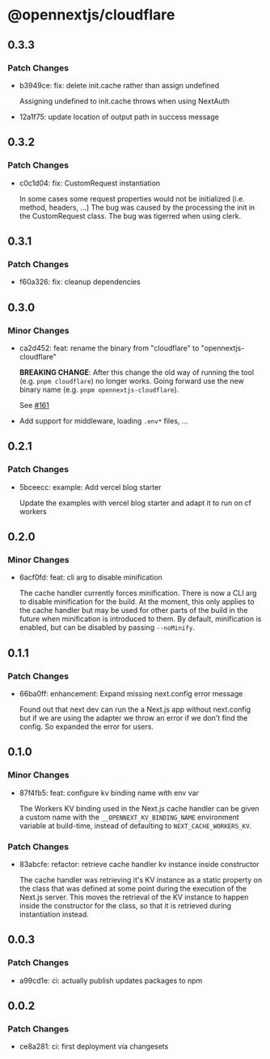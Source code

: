 # @opennextjs/cloudflare

## 0.3.3

### Patch Changes

- b3949ce: fix: delete init.cache rather than assign undefined

  Assigning undefined to init.cache throws when using NextAuth

- 12a1f75: update location of output path in success message

## 0.3.2

### Patch Changes

- c0c1d04: fix: CustomRequest instantiation

  In some cases some request properties would not be initialized (i.e. method, headers, ...)
  The bug was caused by the processing the init in the CustomRequest class.
  The bug was tigerred when using clerk.

## 0.3.1

### Patch Changes

- f60a326: fix: cleanup dependencies

## 0.3.0

### Minor Changes

- ca2d452: feat: rename the binary from "cloudflare" to "opennextjs-cloudflare"

  **BREAKING CHANGE**:
  After this change the old way of running the tool (e.g. `pnpm cloudflare`) no longer works.
  Going forward use the new binary name (e.g. `pnpm opennextjs-cloudflare`).

  See [#161](https://github.com/opennextjs/opennextjs-cloudflare/issues/161)

- Add support for middleware, loading `.env*` files, ...

## 0.2.1

### Patch Changes

- 5bceecc: example: Add vercel blog starter

  Update the examples with vercel blog starter and adapt it to run on cf workers

## 0.2.0

### Minor Changes

- 6acf0fd: feat: cli arg to disable minification

  The cache handler currently forces minification. There is now a CLI arg to disable minification for the build. At the moment, this only applies to the cache handler but may be used for other parts of the build in the future when minification is introduced to them. By default, minification is enabled, but can be disabled by passing `--noMinify`.

## 0.1.1

### Patch Changes

- 66ba0ff: enhancement: Expand missing next.config error message

  Found out that next dev can run the a Next.js app without next.config but
  if we are using the adapter we throw an error if we don't find the config.
  So expanded the error for users.

## 0.1.0

### Minor Changes

- 87f4fb5: feat: configure kv binding name with env var

  The Workers KV binding used in the Next.js cache handler can be given a custom name with the `__OPENNEXT_KV_BINDING_NAME` environment variable at build-time, instead of defaulting to `NEXT_CACHE_WORKERS_KV`.

### Patch Changes

- 83abcfe: refactor: retrieve cache handler kv instance inside constructor

  The cache handler was retrieving it's KV instance as a static property on the class that was defined at some point during the execution of the Next.js server. This moves the retrieval of the KV instance to happen inside the constructor for the class, so that it is retrieved during instantiation instead.

## 0.0.3

### Patch Changes

- a99cd1e: ci: actually publish updates packages to npm

## 0.0.2

### Patch Changes

- ce8a281: ci: first deployment via changesets
